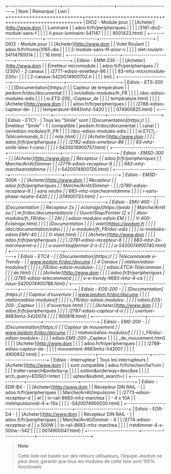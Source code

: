 +-------------------------+-------------------------+--------------------------+
| Nom                     | Remarque                | Lien                     |
+=========================+=========================+==========================+
| DIO2 - Module pour      |                         | [Acheter](http://www.dom |
| Luminaire               |                         | adoo.fr/fr/peripheriques |
|                         |                         | /3161-dio2-module-sans-f |
|                         |                         | il-pour-luminaire-541147 |
|                         |                         | 8001423.html)            |
+-------------------------+-------------------------+--------------------------+
| DIO2 - Module pour      |                         | [Acheter](http://www.dom |
| Volet Roulant           |                         | adoo.fr/fr/home/3165-dio |
|                         |                         | 2-module-sans-fil-pour-v |
|                         |                         | olet-roulant-54114780014 |
|                         |                         | 16.html)                 |
+-------------------------+-------------------------+--------------------------+
| Edisio - EMM-230 -      |                         | [Acheter](http://www.dom |
| Émetteur micromodule    |                         | adoo.fr/fr/peripheriques |
| (230V) - 2 canaux       |                         | /2777-edisio-emetteur-86 |
|                         |                         | 83-mhz-micromodule-230v- |
|                         |                         | 2-canaux-5420074900702.h |
|                         |                         | tml)                     |
+-------------------------+-------------------------+--------------------------+
| Edisio - ETS-200 -      |                         | [Documentation](https:// |
| Capteur de température  |                         | jeedom.fr/doc/documentat |
|                         |                         | ion/edisio-modules/fr_FR |
|                         |                         | /doc-edisio-modules-edis |
|                         |                         | io.ETS-200_-_Capteur_de_ |
|                         |                         | température.html)        |
|                         |                         | [Acheter](http://www.dom |
|                         |                         | adoo.fr/fr/peripheriques |
|                         |                         | /2788-edisio-capteur-de- |
|                         |                         | temperature-8683mhz-5420 |
|                         |                         | 074900825.html)          |
+-------------------------+-------------------------+--------------------------+
| Edisio - ETC1 -         | Tous les "Smile" sont   | [Documentation](https:// |
| Émetteur "Smile" - 1    | compatible              | jeedom.fr/doc/documentat |
| canal                   |                         | ion/edisio-modules/fr_FR |
|                         |                         | /doc-edisio-modules-edis |
|                         |                         | io.ETC1_-_Télécommande_S |
|                         |                         | mile.html)               |
|                         |                         | [Acheter](http://www.dom |
|                         |                         | adoo.fr/fr/peripheriques |
|                         |                         | /2782-edisio-emetteur-86 |
|                         |                         | 83-mhz-smile-bleu-1-cana |
|                         |                         | l-5420074900757.html)    |
+-------------------------+-------------------------+--------------------------+
| Edisio - EMSD-300 -     |                         | [Acheter](http://www.dom |
| Récepteur               |                         | adoo.fr/fr/peripheriques |
| Marche/Arrêt/Dimmer     |                         | /2779-edisio-recepteur-8 |
|                         |                         | 683-mhz-marchearretdimme |
|                         |                         | r-5420074900726.html)    |
+-------------------------+-------------------------+--------------------------+
| Edisio - EMSD-300A -    |                         | [Acheter](http://www.dom |
| Récepteur               |                         | adoo.fr/fr/peripheriques |
| Marche/Arrêt/Dimmer -   |                         | /2780-edisio-recepteur-8 |
| sans neutre             |                         | 683-mhz-marchearretdimme |
|                         |                         | r-sans-phase-neutre-5420 |
|                         |                         | 074900733.html)          |
+-------------------------+-------------------------+--------------------------+
| Edisio - EMV-400 -      |                         | [Documentation           |
| Récepteur 2x            |                         | éclairage](https://jeedo |
| Marche/Arrêt ou         |                         | m.fr/doc/documentation/e |
| Ouvrir/Stop/Fermer (2 x |                         | disio-modules/fr_FR/doc- |
| 2A)                     |                         | edisio-modules-edisio.EM |
|                         |                         | V-400_-_Eclairage.html)  |
|                         |                         | [Documentation           |
|                         |                         | volet](https://jeedom.fr |
|                         |                         | /doc/documentation/edisi |
|                         |                         | o-modules/fr_FR/doc-edis |
|                         |                         | io-modules-edisio.EMV-40 |
|                         |                         | 0_-_Volet.html)          |
|                         |                         | [Acheter](http://www.dom |
|                         |                         | adoo.fr/fr/peripheriques |
|                         |                         | /2781-edisio-recepteur-8 |
|                         |                         | 683-mhz-2x-marchearret-o |
|                         |                         | u-ouvrirstopfermer-2-x-2 |
|                         |                         | a-5420074900740.html)    |
+-------------------------+-------------------------+--------------------------+
| Edisio - ETC4 -         |                         | [Documentation](https:// |
| Télécommande e-Trendy - |                         | www.jeedom.fr/doc/docume |
| 4 Canaux                |                         | ntation/edisio-modules/f |
|                         |                         | r_FR/doc-edisio-modules- |
|                         |                         | edisio.ETC4_-_Télécomman |
|                         |                         | de.html)                 |
|                         |                         | [Acheter](http://www.dom |
|                         |                         | adoo.fr/fr/peripheriques |
|                         |                         | /2785-edisio-telecommand |
|                         |                         | e-e-trendy-8683-mhz-4-ca |
|                         |                         | naux-5420074900788.html) |
+-------------------------+-------------------------+--------------------------+
| Edisio - EOS-200 -      |                         | [Documentation](https:// |
| Capteur d’ouverture     |                         | www.jeedom.fr/doc/docume |
|                         |                         | ntation/edisio-modules/f |
|                         |                         | r_FR/doc-edisio-modules- |
|                         |                         | edisio.EOS-200_-_Capteur |
|                         |                         | _d'ouverture.html)       |
|                         |                         | [Acheter](http://www.dom |
|                         |                         | adoo.fr/fr/peripheriques |
|                         |                         | /2787-edisio-capteur-d-o |
|                         |                         | uverture-8683mhz-5420074 |
|                         |                         | 900818.html)             |
+-------------------------+-------------------------+--------------------------+
| Edisio - EMS-200 -      |                         | [Documentation](https:// |
| Capteur de mouvement    |                         | www.jeedom.fr/doc/docume |
|                         |                         | ntation/edisio-modules/f |
|                         |                         | r_FR/doc-edisio-modules- |
|                         |                         | edisio.EMS-200_-_Capteur |
|                         |                         | _de_mouvement.html)      |
|                         |                         | [Acheter](http://www.dom |
|                         |                         | adoo.fr/fr/peripheriques |
|                         |                         | /2789-edisio-capteur-de- |
|                         |                         | mouvement-8683mhz-542007 |
|                         |                         | 4900832.html)            |
+-------------------------+-------------------------+--------------------------+
| Edisio - Interrupteur   | Tous les interrupteurs  | [Acheter](http://www.dom |
|                         | sont compatible         | adoo.fr/fr/recherche?con |
|                         |                         | troller=search&orderby=p |
|                         |                         | osition&orderway=desc&se |
|                         |                         | arch_query=EDISIO+Interr |
|                         |                         | upteur&submit_search=)   |
+-------------------------+-------------------------+--------------------------+
| Edisio - EDR-B4 -       |                         | [Acheter](http://www.dom |
| Récepteur DIN RAIL -    |                         | adoo.fr/fr/peripheriques |
| Marche/Arrêt/Impulsionn |                         | /2773-edisio-recepteur-d |
| el                      |                         | in-rail-8683-mhz-marchea |
| - 4 x 10A               |                         | rretimpulsionnel-4-x-10a |
|                         |                         | -5420074900030.html)     |
+-------------------------+-------------------------+--------------------------+
| Edisio - EDR-D4 -       |                         | [Acheter](http://www.dom |
| Récepteur DIN RAIL -    |                         | adoo.fr/fr/peripheriques |
| Marche/Arrêt/Dimmer - 4 |                         | /2774-edisio-recepteur-d |
| x 500W                  |                         | in-rail-8683-mhz-marchea |
|                         |                         | rretdimmer-4-x-500w--542 |
|                         |                         | 0074900047.html)         |
+-------------------------+-------------------------+--------------------------+

> **Note**
>
> Cette liste est basée sur des retours utilisateurs, l’équipe Jeedom ne
> peut donc garantir que tous les modules de cette liste sont 100%
> fonctionels
